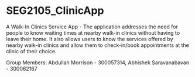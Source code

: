 # SEG2105_ClinicApp
A Walk-In Clinics Service App - The application addresses the need for people to know waiting times at nearby walk-in clinics without having to leave their home. It also allows users to know the services offered by nearby walk-in clinics and allow them to check-in/book appointments at the clinic of their choice.

Group Members: Abdullah Morrison - 300057314, Abhishek Saravanabavan - 300062167

